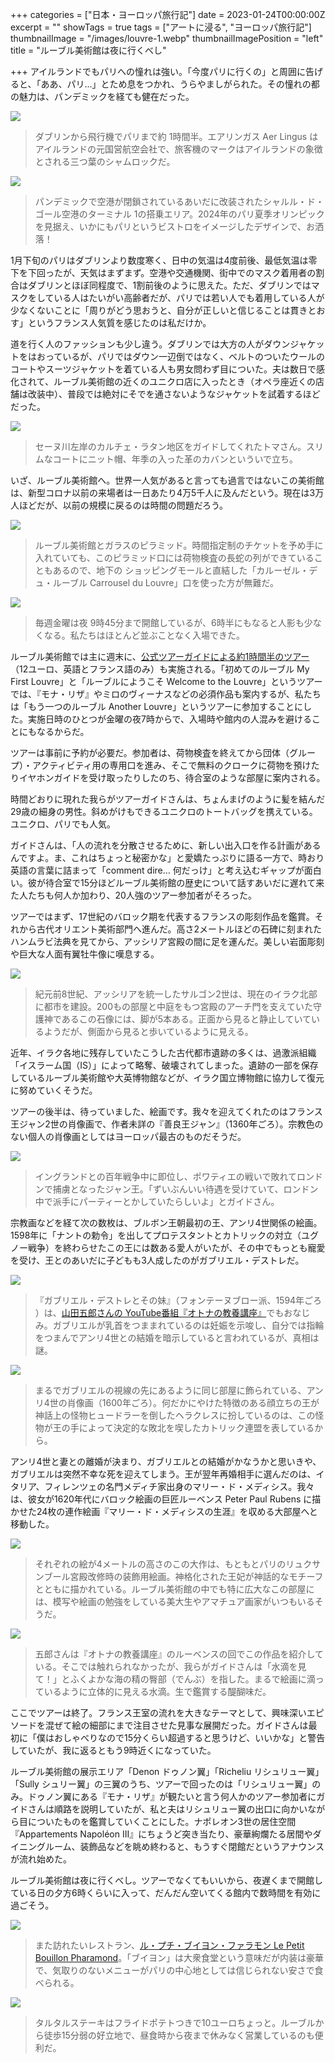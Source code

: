 +++
categories = ["日本・ヨーロッパ旅行記"]
date = 2023-01-24T00:00:00Z
excerpt = ""
showTags = true
tags = ["アートに浸る", "ヨーロッパ旅行記"]
thumbnailImage = "/images/louvre-1.webp"
thumbnailImagePosition = "left"
title = "ルーブル美術館は夜に行くべし"

+++
アイルランドでもパリへの憧れは強い。「今度パリに行くの」と周囲に告げると、「ああ、パリ...」とため息をつかれ、うらやましがられた。その憧れの都の魅力は、パンデミックを経ても健在だった。

<!--more-->

![](/images/aerlingus-2023.webp)

> ダブリンから飛行機でパリまで約 1時間半。エアリンガス Aer Lingus はアイルランドの元国営航空会社で、旅客機のマークはアイルランドの象徴とされる三つ葉のシャムロックだ。

![](/images/cdg-2023.webp)

> パンデミックで空港が閉鎖されているあいだに改装されたシャルル・ド・ゴール空港のターミナル 1の搭乗エリア。2024年のパリ夏季オリンピックを見据え、いかにもパリというビストロをイメージしたデザインで、お洒落！

1月下旬のパリはダブリンより数度寒く、日中の気温は4度前後、最低気温は零下を下回ったが、天気はまずまず。空港や交通機関、街中でのマスク着用者の割合はダブリンとほぼ同程度で、1割前後のように思えた。ただ、ダブリンではマスクをしている人はたいがい高齢者だが、パリでは若い人でも着用している人が少なくないことに「周りがどう思おうと、自分が正しいと信じることは貫きとおす」というフランス人気質を感じたのは私だけか。

道を行く人のファッションも少し違う。ダブリンでは大方の人がダウンジャケットをはおっているが、パリではダウン一辺倒ではなく、ベルトのついたウールのコートやスーツジャケットを着ている人も男女問わず目についた。夫は数日で感化されて、ルーブル美術館の近くのユニクロ店に入ったとき（オペラ座近くの店舗は改装中）、普段では絶対にそでを通さないようなジャケットを試着するほどだった。

![](/images/paris-thomas.webp)

> セーヌ川左岸のカルチェ・ラタン地区をガイドしてくれたトマさん。スリムなコートにニット帽、年季の入った革のカバンといういで立ち。

いざ、ルーブル美術館へ。世界一人気があると言っても過言ではないこの美術館は、新型コロナ以前の来場者は一日あたり4万5千人に及んだという。現在は3万人ほどだが、以前の規模に戻るのは時間の問題だろう。

![](/images/louvre-2.webp)

> ルーブル美術館とガラスのピラミッド。時間指定制のチケットを予め手に入れていても、このピラミッド口には荷物検査の長蛇の列ができていることもあるので、地下の ショッピングモールと直結した「カルーゼル・デュ・ルーブル Carrousel du Louvre」口を使った方が無難だ。

![](/images/louvre-1.webp)

> 毎週金曜は夜 9時45分まで開館しているが、6時半にもなると人影も少なくなる。私たちはほとんど並ぶことなく入場できた。

ルーブル美術館では主に週末に、[公式ツアーガイドによる約1時間半のツアー](https://www.louvre.fr/en/what-s-on/guided-tours)（12ユーロ、英語とフランス語のみ）も実施される。「初めてのルーブル My First Louvre」と「ルーブルにようこそ Welcome to the Louvre」というツアーでは、『モナ・リザ』やミロのヴィーナスなどの必須作品も案内するが、私たちは「もう一つのルーブル Another Louvre」というツアーに参加することにした。実施日時のひとつが金曜の夜7時からで、入場時や館内の人混みを避けることにもなるからだ。

ツアーは事前に予約が必要だ。参加者は、荷物検査を終えてから団体（グループ）・アクティビティ用の専用口を進み、そこで無料のクロークに荷物を預けたりイヤホンガイドを受け取ったりしたのち、待合室のような部屋に案内される。

時間どおりに現れた我らがツアーガイドさんは、ちょんまげのように髪を結んだ29歳の細身の男性。斜めがけもできるユニクロのトートバッグを携えている。ユニクロ、パリでも人気。

ガイドさんは、「人の流れを分散させるために、新しい出入口を作る計画があるんですよ。ま、これはちょっと秘密かな」と愛嬌たっぷりに語る一方で、時おり英語の言葉に詰まって「comment dire… 何だっけ」と考え込むギャップが面白い。彼が待合室で15分ほどルーブル美術館の歴史について話すあいだに遅れて来た人たちも何人か加わり、20人強のツアー参加者がそろった。

ツアーではまず、17世紀のバロック期を代表するフランスの彫刻作品を鑑賞。それから古代オリエント美術部門へ進んだ。高さ2メートルほどの石碑に刻まれたハンムラビ法典を見てから、アッシリア宮殿の間に足を運んだ。美しい岩面彫刻や巨大な人面有翼牡牛像に嘆息する。

![](/images/louvre-3.webp)

> 紀元前8世紀、アッシリアを統一したサルゴン2世は、現在のイラク北部に都市を建設。200もの部屋と中庭をもつ宮殿のアーチ門を支えていた守護神であるこの石像には、脚が5本ある。正面から見ると静止していているようだが、側面から見ると歩いているように見える。

近年、イラク各地に残存していたこうした古代都市遺跡の多くは、過激派組織「イスラーム国（IS）」によって略奪、破壊されてしまった。遺跡の一部を保存しているルーブル美術館や大英博物館などが、イラク国立博物館に協力して復元に努めていくそうだ。

ツアーの後半は、待っていました、絵画です。我々を迎えてくれたのはフランス王ジャン2世の肖像画で、作者未詳の『善良王ジャン』（1360年ごろ）。宗教色のない個人の肖像画としてはヨーロッパ最古のものだそうだ。

![](/images/louvre-6.webp)

> イングランドとの百年戦争中に即位し、ポワティエの戦いで敗れてロンドンで捕虜となったジャン王。「ずいぶんいい待遇を受けていて、ロンドン中で派手にパーティーとかしていたらしいよ」とガイドさん。

宗教画などを経て次の数枚は、ブルボン王朝最初の王、アンリ4世関係の絵画。1598年に「ナントの勅令」を出してプロテスタントとカトリックの対立（ユグノー戦争）を終わらせたこの王には数ある愛人がいたが、その中でもっとも寵愛を受け、王とのあいだに子どもも3人成したのがガブリエル・デストレだ。

![](/images/louvre-7.webp)

> 『ガブリエル・デストレとその妹』（フォンテーヌブロー派、1594年ごろ ）は、[山田五郎さんの YouTube番組『オトナの教養講座』](https://www.riastra.com/2021/11/%E3%83%95%E3%82%A7%E3%83%AB%E3%83%A1%E3%83%BC%E3%83%AB%E3%82%92%E8%8B%B1%E8%AA%9E%E3%81%A7%E8%A8%80%E3%81%86%E3%81%A8.../)でもおなじみ。ガブリエルが乳首をつままれているのは妊娠を示唆し、自分では指輪をつまんでアンリ4世との結婚を暗示していると言われているが、真相は謎。

![](/images/louvre-8.webp)

> まるでガブリエルの視線の先にあるように同じ部屋に飾られている、アンリ4世の肖像画（1600年ごろ）。何だかにやけた特徴のある顔立ちの王が神話上の怪物ヒュードラーを倒したヘラクレスに扮しているのは、この怪物が王の手によって決定的な敗北を喫したカトリック連盟を表しているから。

アンリ4世と妻との離婚が決まり、ガブリエルとの結婚がかなうかと思いきや、ガブリエルは突然不幸な死を迎えてしまう。王が翌年再婚相手に選んだのは、イタリア、フィレンツェの名門メディチ家出身のマリー・ド・メディシス。我々は、彼女が1620年代にバロック絵画の巨匠ルーベンス Peter Paul Rubens に描かせた24枚の連作絵画『マリー・ド・メディシスの生涯』を収める大部屋へと移動した。

![](/images/louvre-4.webp)

> それぞれの絵が4メートルの高さのこの大作は、もともとパリのリュクサンブール宮殿改修時の装飾用絵画。神格化された王妃が神話的なモチーフとともに描かれている。ルーブル美術館の中でも特に広大なこの部屋には、模写や絵画の勉強をしている美大生やアマチュア画家がいつもいるそうだ。

![](/images/louvre-5.webp)

> 五郎さんは『オトナの教養講座』のルーベンスの回でこの作品を紹介している。そこでは触れられなかったが、我らがガイドさんは「水滴を見て！」とふくよかな海の精の臀部（でんぶ）を指した。まるで絵画に滴っているように立体的に見える水滴。生で鑑賞する醍醐味だ。

ここでツアーは終了。フランス王室の流れを大きなテーマとして、興味深いエピソードを混ぜて絵の細部にまで注目させた見事な展開だった。ガイドさんは最初に「僕はおしゃべりなので15分くらい超過すると思うけど、いいかな」と警告していたが、我に返るともう9時近くになっていた。

ルーブル美術館の展示エリア「Denon ドゥノン翼」「Richeliu リシュリュー翼」「Sully シュリー翼」の三翼のうち、ツアーで回ったのは「リシュリュー翼」のみ。ドゥノン翼にある『モナ・リザ』が観たいと言う何人かのツアー参加者にガイドさんは順路を説明していたが、私と夫はリシュリュー翼の出口に向かいながら目についたものを鑑賞していくことにした。ナポレオン3世の居住空間『Appartements Napoléon III』にちょうど突き当たり、豪華絢爛たる居間やダイニングルーム、装飾品などを眺め終わると、もうすぐ閉館だというアナウンスが流れ始めた。

ルーブル美術館は夜に行くべし。ツアーでなくてもいいから、夜遅くまで開館している日の夕方6時くらいに入って、だんだん空いてくる館内で数時間を有効に過ごそう。

![](/images/paris-restaurant_1.webp)

> また訪れたいレストラン、[ル・プチ・ブイヨン・ファラモン Le Petit Bouillon Pharamond](https://www.petitbouillonpharamond.com/accueil)。「ブイヨン」は大衆食堂という意味だが内装は豪華で、気取りのないメニューがパリの中心地としては信じられない安さで食べられる。

![](/images/paris-restaurant_2.webp)

> タルタルステーキはフライドポテトつきで10ユーロちょっと。ルーブルから徒歩15分弱の好立地で、昼食時から夜まで休みなく営業しているのも便利だ。